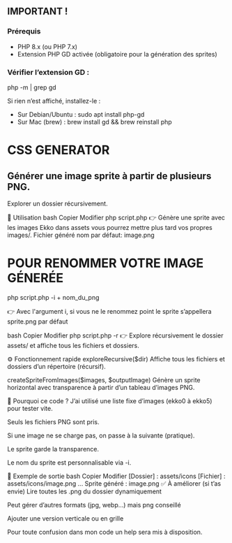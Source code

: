 ## IMPORTANT !
### Prérequis

- PHP 8.x (ou PHP 7.x)
- Extension PHP GD activée (obligatoire pour la génération des sprites)

### Vérifier l’extension GD :
php -m | grep gd

Si rien n’est affiché, installez-le :
- Sur Debian/Ubuntu : sudo apt install php-gd
- Sur Mac (brew) : brew install gd && brew reinstall php

# CSS GENERATOR


## Générer une image sprite à partir de plusieurs PNG.

Explorer un dossier récursivement.

🔧 Utilisation
bash
Copier
Modifier
php script.php
👉 Génère une sprite avec les images Ekko dans assets vous pourrez mettre plus tard vos propres images/.
Fichier généré nom par défaut: image.png

# POUR RENOMMER VOTRE IMAGE GÉNERÉE
php script.php -i + nom_du_png

👉 Avec l'argument i, si vous ne le renommez point le sprite s’appellera sprite.png par défaut

bash
Copier
Modifier
php script.php -r
👉 Explore récursivement le dossier assets/ et affiche tous les fichiers et dossiers.

⚙️ Fonctionnement rapide
exploreRecursive($dir)
Affiche tous les fichiers et dossiers d’un répertoire (récursif).

createSpriteFromImages($images, $outputImage)
Génère un sprite horizontal avec transparence à partir d’un tableau d’images PNG.

🤔 Pourquoi ce code ?
J’ai utilisé une liste fixe d’images (ekko0 à ekko5) pour tester vite.

Seuls les fichiers PNG sont pris.

Si une image ne se charge pas, on passe à la suivante (pratique).

Le sprite garde la transparence.

Le nom du sprite est personnalisable via -i.

📁 Exemple de sortie
bash
Copier
Modifier
[Dossier] : assets/icons
[Fichier] : assets/icons/image.png
...
Sprite généré : image.png
✅ À améliorer (si t’as envie)
Lire toutes les .png du dossier dynamiquement

Peut gérer d’autres formats (jpg, webp…) mais png conseillé

Ajouter une version verticale ou en grille

Pour toute confusion dans mon code un help sera mis à disposition.